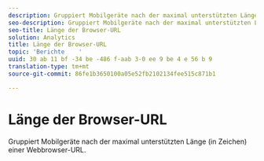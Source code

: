 ```yaml
---
description: Gruppiert Mobilgeräte nach der maximal unterstützten Länge (in Zeichen) einer Webbrowser-URL.
seo-description: Gruppiert Mobilgeräte nach der maximal unterstützten Länge (in Zeichen) einer Webbrowser-URL.
seo-title: Länge der Browser-URL
solution: Analytics
title: Länge der Browser-URL
topic: 'Berichte    '
uuid: 30 ab 11 bf -34 be -486 f-aab 3-0 ee 9 be 4 e 56 b 9
translation-type: tm+mt
source-git-commit: 86fe1b3650100a05e52fb2102134fee515c871b1

---
```



# Länge der Browser-URL

Gruppiert Mobilgeräte nach der maximal unterstützten Länge (in Zeichen) einer Webbrowser-URL.


